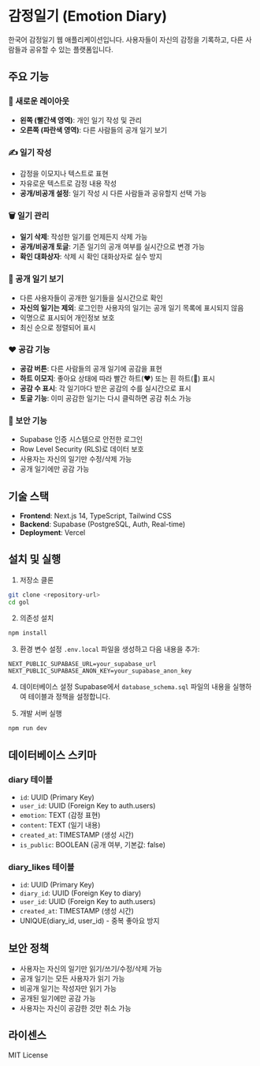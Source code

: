 # 감정일기 (Emotion Diary)

한국어 감정일기 웹 애플리케이션입니다. 사용자들이 자신의 감정을 기록하고, 다른 사람들과 공유할 수 있는 플랫폼입니다.

## 주요 기능

### 🎨 새로운 레이아웃
- **왼쪽 (빨간색 영역)**: 개인 일기 작성 및 관리
- **오른쪽 (파란색 영역)**: 다른 사람들의 공개 일기 보기

### ✍️ 일기 작성
- 감정을 이모지나 텍스트로 표현
- 자유로운 텍스트로 감정 내용 작성
- **공개/비공개 설정**: 일기 작성 시 다른 사람들과 공유할지 선택 가능

### 🗑️ 일기 관리
- **일기 삭제**: 작성한 일기를 언제든지 삭제 가능
- **공개/비공개 토글**: 기존 일기의 공개 여부를 실시간으로 변경 가능
- **확인 대화상자**: 삭제 시 확인 대화상자로 실수 방지

### 👥 공개 일기 보기
- 다른 사용자들이 공개한 일기들을 실시간으로 확인
- **자신의 일기는 제외**: 로그인한 사용자의 일기는 공개 일기 목록에 표시되지 않음
- 익명으로 표시되어 개인정보 보호
- 최신 순으로 정렬되어 표시

### ❤️ 공감 기능
- **공감 버튼**: 다른 사람들의 공개 일기에 공감을 표현
- **하트 이모지**: 좋아요 상태에 따라 빨간 하트(❤️) 또는 흰 하트(🤍) 표시
- **공감 수 표시**: 각 일기마다 받은 공감의 수를 실시간으로 표시
- **토글 기능**: 이미 공감한 일기는 다시 클릭하면 공감 취소 가능

### 🔐 보안 기능
- Supabase 인증 시스템으로 안전한 로그인
- Row Level Security (RLS)로 데이터 보호
- 사용자는 자신의 일기만 수정/삭제 가능
- 공개 일기에만 공감 가능

## 기술 스택

- **Frontend**: Next.js 14, TypeScript, Tailwind CSS
- **Backend**: Supabase (PostgreSQL, Auth, Real-time)
- **Deployment**: Vercel

## 설치 및 실행

1. 저장소 클론
```bash
git clone <repository-url>
cd gol
```

2. 의존성 설치
```bash
npm install
```

3. 환경 변수 설정
`.env.local` 파일을 생성하고 다음 내용을 추가:
```
NEXT_PUBLIC_SUPABASE_URL=your_supabase_url
NEXT_PUBLIC_SUPABASE_ANON_KEY=your_supabase_anon_key
```

4. 데이터베이스 설정
Supabase에서 `database_schema.sql` 파일의 내용을 실행하여 테이블과 정책을 설정합니다.

5. 개발 서버 실행
```bash
npm run dev
```

## 데이터베이스 스키마

### diary 테이블
- `id`: UUID (Primary Key)
- `user_id`: UUID (Foreign Key to auth.users)
- `emotion`: TEXT (감정 표현)
- `content`: TEXT (일기 내용)
- `created_at`: TIMESTAMP (생성 시간)
- `is_public`: BOOLEAN (공개 여부, 기본값: false)

### diary_likes 테이블
- `id`: UUID (Primary Key)
- `diary_id`: UUID (Foreign Key to diary)
- `user_id`: UUID (Foreign Key to auth.users)
- `created_at`: TIMESTAMP (생성 시간)
- UNIQUE(diary_id, user_id) - 중복 좋아요 방지

## 보안 정책

- 사용자는 자신의 일기만 읽기/쓰기/수정/삭제 가능
- 공개 일기는 모든 사용자가 읽기 가능
- 비공개 일기는 작성자만 읽기 가능
- 공개된 일기에만 공감 가능
- 사용자는 자신이 공감한 것만 취소 가능

## 라이센스

MIT License

